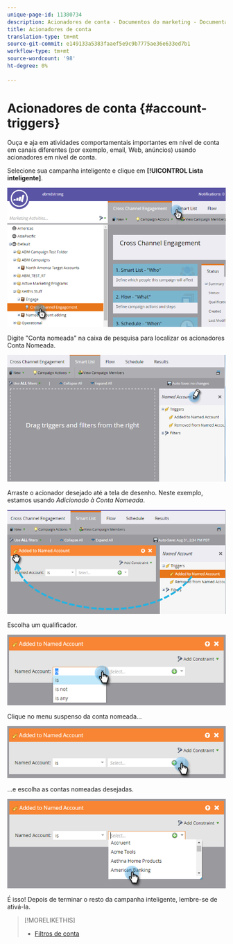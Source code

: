 ```yaml
---
unique-page-id: 11380734
description: Acionadores de conta - Documentos do marketing - Documentação do produto
title: Acionadores de conta
translation-type: tm+mt
source-git-commit: e149133a5383faaef5e9c9b7775ae36e633ed7b1
workflow-type: tm+mt
source-wordcount: '98'
ht-degree: 0%

---
```



# Acionadores de conta {#account-triggers}

Ouça e aja em atividades comportamentais importantes em nível de conta em canais diferentes (por exemplo, email, Web, anúncios) usando acionadores em nível de conta.

Selecione sua campanha inteligente e clique em **[!UICONTROL Lista inteligente]**.

![](assets/one-1.png)

Digite &quot;Conta nomeada&quot; na caixa de pesquisa para localizar os acionadores Conta Nomeada.

![](assets/two-1.png)

Arraste o acionador desejado até a tela de desenho. Neste exemplo, estamos usando _Adicionado à Conta Nomeada_.

![](assets/three-1.png)

Escolha um qualificador.

![](assets/four-1.png)

Clique no menu suspenso da conta nomeada...

![](assets/five-1.png)

...e escolha as contas nomeadas desejadas.

![](assets/six-1.png)

É isso! Depois de terminar o resto da campanha inteligente, lembre-se de ativá-la.

>[!MORELIKETHIS]
>
>* [Filtros de conta](account-filters.md)

